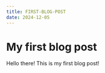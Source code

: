 ```yaml
---
title: FIRST-BLOG-POST
date: 2024-12-05
---
```


# My first blog post
Hello there! This is my first blog post!
